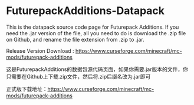 # FuturepackAdditions-Datapack
This is the datapack source code page for Futurepack Additions.
If you need the .jar version of the file, all you need to do is download the .zip file on Github, and rename the file extension from .zip to .jar.

Release Version Download : https://www.curseforge.com/minecraft/mc-mods/futurepack-additions

这是FuturepackAdditions的数据包源代码页面，如果你需要.jar版本的文件，你只需要在Github上下载.zip文件，然后将.zip后缀名改为.jar即可

正式版下载地址：https://www.curseforge.com/minecraft/mc-mods/futurepack-additions
